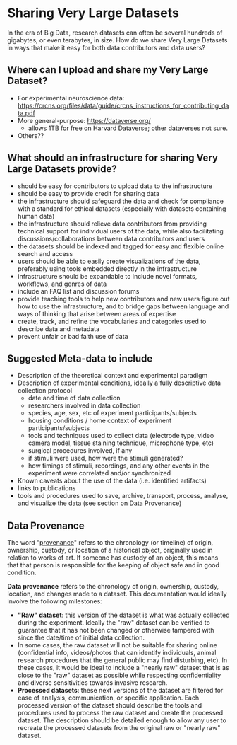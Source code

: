 # Sharing Very Large Datasets

In the era of Big Data, research datasets can often be several hundreds of gigabytes, or even terabytes, in size. How do we share Very Large Datasets in ways that make it easy for both data contributors and data users?

## Where can I upload and share my Very Large Dataset?

 - For experimental neuroscience data: https://crcns.org/files/data/guide/crcns_instructions_for_contributing_data.pdf
 - More general-purpose: https://dataverse.org/
   - allows 1TB for free on Harvard Dataverse; other dataverses not sure. 
 - Others??
 
## What should an infrastructure for sharing Very Large Datasets provide?

 - should be easy for contributors to upload data to the infrastructure
 - should be easy to provide credit for sharing data
 - the infrastructure should safeguard the data and check for compliance with a standard for ethical datasets (especially with datasets containing human data)
 - the infrastructure should relieve data contributors from providing technical support for individual users of the data, while also facilitating discussions/collaborations between data contributors and users
 - the datasets should be indexed and tagged for easy and flexible online search and access
 - users should be able to easily create visualizations of the data, preferably using tools embedded directly in the infrastructure
 - infrastructure should be expandable to include novel formats, workflows, and genres of data
 - include an FAQ list and discussion forums
 - provide teaching tools to help new contributors and new users figure out how to use the infrastructure, and to bridge gaps between language and ways of thinking that arise between areas of expertise
 - create, track, and refine the vocabularies and categories used to describe data and metadata
 - prevent unfair or bad faith use of data

## Suggested Meta-data to include

 - Description of the theoretical context and experimental paradigm
 - Description of experimental conditions, ideally a fully descriptive data collection protocol
   - date and time of data collection
   - researchers involved in data collection
   - species, age, sex, etc of experiment participants/subjects
   - housing conditions / home context of experiment participants/subjects
   - tools and techniques used to collect data (electrode type, video camera model, tissue staining technique, microphone type, etc)
   - surgical procedures involved, if any
   - if stimuli were used, how were the stimuli generated?
   - how timings of stimuli, recordings, and any other events in the experiment were correlated and/or synchronized
 - Known caveats about the use of the data (i.e. identified artifacts)
 - links to publications
 - tools and procedures used to save, archive, transport, process, analyse, and visualize the data (see section on Data Provenance)

## Data Provenance

The word "[provenance](https://en.wikipedia.org/wiki/Provenance)" refers to the chronology (or timeline) of origin, ownership, custody, or location of a historical object, originally used in relation to works of art. If someone has custody of an object, this means that that person is responsible for the keeping of object safe and in good condition. 

**Data provenance** refers to the chronology of origin, ownership, custody, location, and changes made to a dataset. This documentation would ideally involve the following milestones:
 - **"Raw" dataset**: this version of the dataset is what was actually collected during the experiment. Ideally the "raw" dataset can be verified to guarantee that it has not been changed or otherwise tampered with since the date/time of initial data collection. 
 - In some cases, the raw dataset will not be suitable for sharing online (confidential info, videos/photos that can identify individuals, animal research procedures that the general public may find disturbing, etc). In these cases, it would be ideal to include a "nearly raw" dataset that is as close to the "raw" dataset as possible while respecting confidentiality and diverse sensitivities towards invasive research. 
 - **Processed datasets**: these next versions of the dataset are filtered for ease of analysis, communication, or specific application. Each processed version of the dataset should describe the tools and procedures used to process the raw dataset and create the processed dataset. The description should be detailed enough to allow any user to recreate the processed datasets from the original raw or "nearly raw" dataset. 
